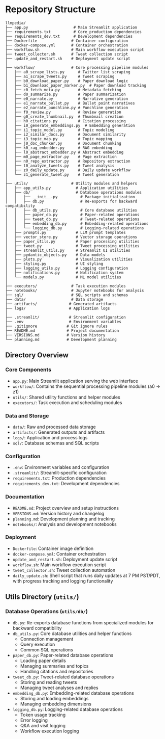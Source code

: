 # Repository Structure

```
llmpedia/
├── app.py                    # Main Streamlit application
├── requirements.txt          # Core production dependencies
├── requirements_dev.txt      # Development dependencies
├── Dockerfile               # Container configuration
├── docker-compose.yml       # Container orchestration
├── workflow.sh              # Main workflow execution script
├── tweet_collector.sh       # Tweet collection script
├── update_and_restart.sh    # Deployment update script
│
├── workflow/                # Core processing pipeline modules
│   ├── a0_scrape_lists.py      # Twitter list scraping
│   ├── a1_scrape_tweets.py     # Tweet scraping
│   ├── b0_download_paper.py    # Paper download logic
│   ├── b1_download_paper_marker.py  # Paper download tracking
│   ├── c0_fetch_meta.py        # Metadata fetching
│   ├── d0_summarize.py         # Paper summarization
│   ├── e0_narrate.py           # Narrative generation
│   ├── e1_narrate_bullet.py    # Bullet point narratives
│   ├── e2_narrate_punchline.py # Punchline generation
│   ├── f0_review.py            # Review generation
│   ├── g0_create_thumbnail.py  # Thumbnail creation
│   ├── h0_citations.py         # Citation processing
│   ├── i0_generate_embeddings.py  # Embedding generation
│   ├── i1_topic_model.py       # Topic modeling
│   ├── i2_similar_docs.py      # Document similarity
│   ├── i3_topic_map.py         # Topic mapping
│   ├── j0_doc_chunker.py       # Document chunking
│   ├── k0_rag_embedder.py      # RAG embedding
│   ├── l0_abstract_embedder.py # Abstract embedding
│   ├── m0_page_extractor.py    # Page extraction
│   ├── n0_repo_extractor.py    # Repository extraction
│   ├── t0_analyze_tweets.py    # Tweet analysis
│   ├── z0_daily_update.py      # Daily update workflow
│   └── z1_generate_tweet.py    # Tweet generation
│
├── utils/                   # Utility modules and helpers
│   ├── app_utils.py           # Application utilities
│   ├── db/                    # Database operations modules
│   │   ├── __init__.py          # Package initialization
│   │   ├── db.py                # Re-exports for backward compatibility
│   │   ├── db_utils.py          # Core database utilities
│   │   ├── paper_db.py          # Paper-related operations
│   │   ├── tweet_db.py          # Tweet-related operations
│   │   ├── embedding_db.py      # Embedding-related operations
│   │   └── logging_db.py        # Logging-related operations
│   ├── prompts.py             # LLM prompt templates
│   ├── vector_store.py        # Vector storage operations
│   ├── paper_utils.py         # Paper processing utilities
│   ├── tweet.py               # Tweet processing utilities
│   ├── streamlit_utils.py     # Streamlit UI utilities
│   ├── pydantic_objects.py    # Data models
│   ├── plots.py               # Visualization utilities
│   ├── styling.py             # UI styling
│   ├── logging_utils.py       # Logging configuration
│   ├── notifications.py       # Notification system
│   └── models.py              # ML model utilities
│
├── executors/               # Task execution modules
├── notebooks/               # Jupyter notebooks for analysis
├── sql/                     # SQL scripts and schemas
├── data/                    # Data storage
├── artifacts/              # Generated artifacts
├── logs/                   # Application logs
│
├── .streamlit/             # Streamlit configuration
├── .env                    # Environment variables
├── .gitignore             # Git ignore rules
├── README.md              # Project documentation
├── VERSIONS.md            # Version history
└── planning.md            # Development planning
```

## Directory Overview

### Core Components
- `app.py`: Main Streamlit application serving the web interface
- `workflow/`: Contains the sequential processing pipeline modules (a0 → z1)
- `utils/`: Shared utility functions and helper modules
- `executors/`: Task execution and scheduling modules

### Data and Storage
- `data/`: Raw and processed data storage
- `artifacts/`: Generated outputs and artifacts
- `logs/`: Application and process logs
- `sql/`: Database schemas and SQL scripts

### Configuration
- `.env`: Environment variables and configuration
- `.streamlit/`: Streamlit-specific configuration
- `requirements.txt`: Production dependencies
- `requirements_dev.txt`: Development dependencies

### Documentation
- `README.md`: Project overview and setup instructions
- `VERSIONS.md`: Version history and changelog
- `planning.md`: Development planning and tracking
- `notebooks/`: Analysis and development notebooks

### Deployment
- `Dockerfile`: Container image definition
- `docker-compose.yml`: Container orchestration
- `update_and_restart.sh`: Deployment update script
- `workflow.sh`: Main workflow execution script
- `tweet_collector.sh`: Tweet collection automation
- `daily_update.sh`: Shell script that runs daily updates at 7 PM PST/PDT, with progress tracking and logging functionality

## Utils Directory (`utils/`)

### Database Operations (`utils/db/`)
- `db.py`: Re-exports database functions from specialized modules for backward compatibility
- `db_utils.py`: Core database utilities and helper functions
  - Connection management
  - Query execution
  - Common SQL operations
- `paper_db.py`: Paper-related database operations
  - Loading paper details
  - Managing summaries and topics
  - Handling citations and repositories
- `tweet_db.py`: Tweet-related database operations
  - Storing and reading tweets
  - Managing tweet analyses and replies
- `embedding_db.py`: Embedding-related database operations
  - Storing and loading embeddings
  - Managing embedding dimensions
- `logging_db.py`: Logging-related database operations
  - Token usage tracking
  - Error logging
  - Q&A and visit logging
  - Workflow execution logging 